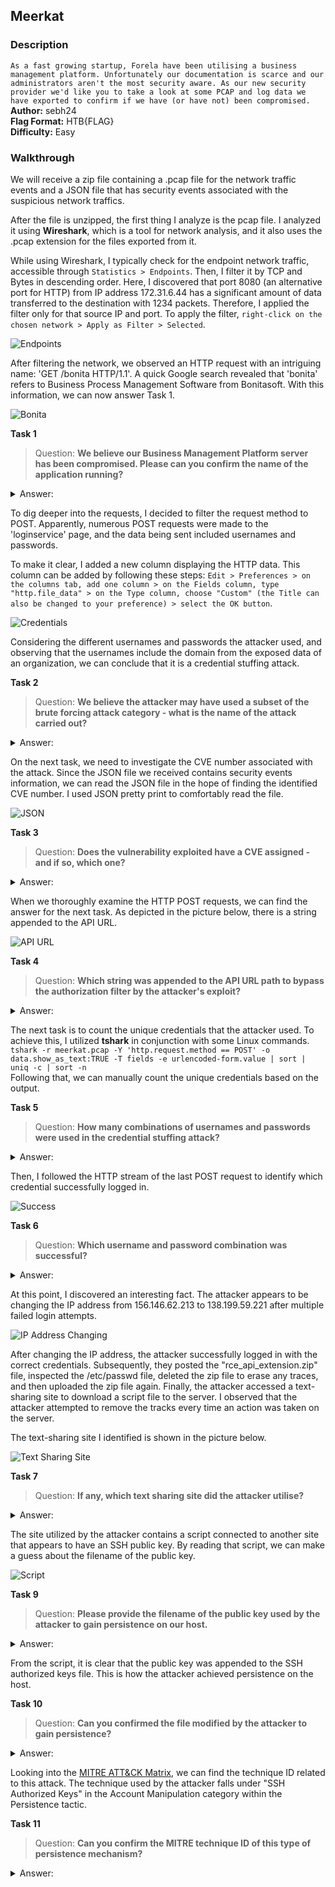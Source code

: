 ## Meerkat
### Description
`As a fast growing startup, Forela have been utilising a business management platform. Unfortunately our documentation is scarce and our administrators aren't the most security aware. As our new security provider we'd like you to take a look at some PCAP and log data we have exported to confirm if we have (or have not) been compromised.`   
**Author:** sebh24  
**Flag Format:** HTB{FLAG}   
**Difficulty:** Easy  

### Walkthrough
We will receive a zip file containing a .pcap file for the network traffic events and a JSON file that has security events associated with the suspicious network traffics.

After the file is unzipped, the first thing I analyze is the pcap file. I analyzed it using **Wireshark**, which is a tool for network analysis, and it also uses the .pcap extension for the files exported from it.

While using Wireshark, I typically check for the endpoint network traffic, accessible through `Statistics > Endpoints`. Then, I filter it by TCP and Bytes in descending order. Here, I discovered that port 8080 (an alternative port for HTTP) from IP address 172.31.6.44 has a significant amount of data transferred to the destination with 1234 packets. Therefore, I applied the filter only for that source IP and port. To apply the filter, `right-click on the chosen network > Apply as Filter > Selected`.

![Endpoints](images/endpoints.png)

After filtering the network, we observed an HTTP request with an intriguing name: 'GET /bonita HTTP/1.1'. A quick Google search revealed that 'bonita' refers to Business Process Management Software from Bonitasoft. With this information, we can now answer Task 1.  

![Bonita](images/bonita.png)

**Task 1**  
>Question: **We believe our Business Management Platform server has been compromised. Please can you confirm the name of the application running?**   
<details><summary>Answer: </summary>Bonitasoft</details>

To dig deeper into the requests, I decided to filter the request method to POST. Apparently, numerous POST requests were made to the 'loginservice' page, and the data being sent included usernames and passwords.

To make it clear, I added a new column displaying the HTTP data. This column can be added by following these steps: `Edit > Preferences > on the columns tab, add one column > on the Fields column, type "http.file_data" > on the Type column, choose "Custom" (the Title can also be changed to your preference) > select the OK button`.

![Credentials](images/credentials.png)

Considering the different usernames and passwords the attacker used, and observing that the usernames include the domain from the exposed data of an organization, we can conclude that it is a credential stuffing attack.

**Task 2**  
>Question: **We believe the attacker may have used a subset of the brute forcing attack category - what is the name of the attack carried out?**   
<details><summary>Answer: </summary>Credential Stuffing</details>

On the next task, we need to investigate the CVE number associated with the attack. Since the JSON file we received contains security events information, we can read the JSON file in the hope of finding the identified CVE number. I used JSON pretty print to comfortably read the file.  

![JSON](images/json.png)

**Task 3**  
>Question: **Does the vulnerability exploited have a CVE assigned - and if so, which one?**   
<details><summary>Answer: </summary>CVE-2022-25237</details>

When we thoroughly examine the HTTP POST requests, we can find the answer for the next task. As depicted in the picture below, there is a string appended to the API URL.  

![API URL](images/api.png)

**Task 4**  
>Question: **Which string was appended to the API URL path to bypass the authorization filter by the attacker's exploit?**   
<details><summary>Answer: </summary>i18ntranslation</details>

The next task is to count the unique credentials that the attacker used. To achieve this, I utilized **tshark** in conjunction with some Linux commands.  
`tshark -r meerkat.pcap -Y 'http.request.method == POST' -o data.show_as_text:TRUE -T fields -e urlencoded-form.value | sort | uniq -c | sort -n`  
Following that, we can manually count the unique credentials based on the output.

**Task 5**  
>Question: **How many combinations of usernames and passwords were used in the credential stuffing attack?**   
<details><summary>Answer: </summary>56</details>

Then, I followed the HTTP stream of the last POST request to identify which credential successfully logged in.

![Success](images/success.png)

**Task 6**  
>Question: **Which username and password combination was successful?**   
<details><summary>Answer: </summary>seb.broom@forela.co.uk:g0vernm3nt</details>

At this point, I discovered an interesting fact. The attacker appears to be changing the IP address from 156.146.62.213 to 138.199.59.221 after multiple failed login attempts.  

![IP Address Changing](images/ip-addr.png)

After changing the IP address, the attacker successfully logged in with the correct credentials. Subsequently, they posted the "rce_api_extension.zip" file, inspected the /etc/passwd file, deleted the zip file to erase any traces, and then uploaded the zip file again. Finally, the attacker accessed a text-sharing site to download a script file to the server. I observed that the attacker attempted to remove the tracks every time an action was taken on the server.

The text-sharing site I identified is shown in the picture below.

![Text Sharing Site](images/site.png)

**Task 7**  
>Question: **If any, which text sharing site did the attacker utilise?**   
<details><summary>Answer: </summary>pastes.io</details>

The site utilized by the attacker contains a script connected to another site that appears to have an SSH public key. By reading that script, we can make a guess about the filename of the public key.

![Script](images/script.png)

**Task 9**  
>Question: **Please provide the filename of the public key used by the attacker to gain persistence on our host.**   
<details><summary>Answer: </summary>hffgra4unv</details>

From the script, it is clear that the public key was appended to the SSH authorized keys file. This is how the attacker achieved persistence on the host.  

**Task 10**  
>Question: **Can you confirmed the file modified by the attacker to gain persistence?**   
<details><summary>Answer: </summary>/home/ubuntu/.ssh/authorized_keys</details>

Looking into the [MITRE ATT&CK Matrix](https://attack.mitre.org/tactics/TA0003/), we can find the technique ID related to this attack. The technique used by the attacker falls under "SSH Authorized Keys" in the Account Manipulation category within the Persistence tactic.  

**Task 11**  
>Question: **Can you confirm the MITRE technique ID of this type of persistence mechanism?**   
<details><summary>Answer: </summary>T1098.004</details>
